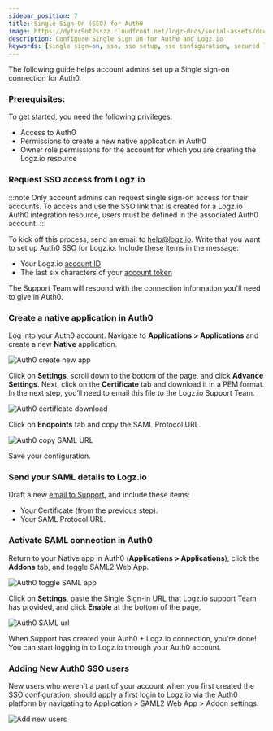 ```yaml
---
sidebar_position: 7
title: Single Sign-On (SSO) for Auth0
image: https://dytvr9ot2sszz.cloudfront.net/logz-docs/social-assets/docs-social.jpg
description: Configure Single Sign On for Auth0 and Logz.io
keywords: [single sign=on, sso, sso setup, sso configuration, secured login, integration, auth0]
---
```


The following guide helps account admins set up a Single sign-on connection for Auth0.

### Prerequisites: 

To get started, you need the following privileges:

* Access to Auth0
* Permissions to create a new native application in Auth0
* Owner role permissions for the account for which you are creating the Logz.io resource 

### Request SSO access from Logz.io

:::note
Only account admins can request single sign-on access for their accounts. 
To access and use the SSO link that is created for a Logz.io Auth0 integration resource, users must be defined in the associated Auth0 account. 
:::

To kick off this process, send an email to [help@logz.io](mailto:help@logz.io).
Write that you want to set up Auth0 SSO for Logz.io.
Include these items in the message:

* Your Logz.io [account ID](https://app.logz.io/#/dashboard/settings/general)
* The last six characters of your [account token](https://app.logz.io/#/dashboard/settings/manage-accounts)

The Support Team will respond with the connection information you'll need to give in Auth0.


### Create a native application in Auth0

Log into your Auth0 account. Navigate to **Applications > Applications** and create a new **Native** application.

![Auth0 create new app](https://dytvr9ot2sszz.cloudfront.net/logz-docs/sso-providers/auth0/auth0-create-app.png)

Click on **Settings**, scroll down to the bottom of the page, and click **Advance Settings**. Next, click on the **Certificate** tab and download it in a PEM format. In the next step, you’ll need to email this file to the Logz.io Support Team.

![Auth0 certificate download](https://dytvr9ot2sszz.cloudfront.net/logz-docs/sso-providers/auth0/auth-cert-download.png)

Click on **Endpoints** tab and copy the SAML Protocol URL. 

![Auth0 copy SAML URL](https://dytvr9ot2sszz.cloudfront.net/logz-docs/sso-providers/auth0/auth0-copy-url.png)

Save your configuration.

### Send your SAML details to Logz.io

Draft a new [email to Support](mailto:help@logz.io), and include these items:

* Your Certificate (from the previous step).
* Your SAML Protocol URL.


### Activate SAML connection in Auth0

Return to your Native app in Auth0 (**Applications > Applications**), click the **Addons** tab, and toggle SAML2 Web App.

![Auth0 toggle SAML app](https://dytvr9ot2sszz.cloudfront.net/logz-docs/sso-providers/auth0/auth0-saml-web-app.png)

Click on **Settings**, paste the Single Sign-in URL that Logz.io support Team has provided, and click **Enable** at the bottom of the page.

![Auth0 SAML url](https://dytvr9ot2sszz.cloudfront.net/logz-docs/sso-providers/auth0/auth0-saml-url.png)

When Support has created your Auth0 + Logz.io connection, you're done!
You can start logging in to Logz.io through your Auth0 account.

### Adding New Auth0 SSO users

New users who weren't a part of your account when you first created the SSO configuration, should apply a first login to Logz.io via the Auth0 platform by navigating to Application > SAML2 Web App > Addon settings.

![Add new users](https://dytvr9ot2sszz.cloudfront.net/logz-docs/sso-providers/auth0/add-auth-logz.png)
